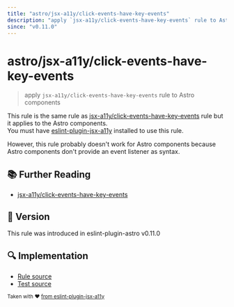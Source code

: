 ```yaml
---
title: "astro/jsx-a11y/click-events-have-key-events"
description: "apply `jsx-a11y/click-events-have-key-events` rule to Astro components"
since: "v0.11.0"
---
```


# astro/jsx-a11y/click-events-have-key-events

> apply `jsx-a11y/click-events-have-key-events` rule to Astro components

This rule is the same rule as [jsx-a11y/click-events-have-key-events] rule but it applies to the Astro components.  
You must have [eslint-plugin-jsx-a11y] installed to use this rule.

[eslint-plugin-jsx-a11y]: https://github.com/jsx-eslint/eslint-plugin-jsx-a11y
[jsx-a11y/click-events-have-key-events]: https://github.com/jsx-eslint/eslint-plugin-jsx-a11y/tree/HEAD/docs/rules/click-events-have-key-events.md

However, this rule probably doesn't work for Astro components because Astro components don't provide an event listener as syntax.

## :books: Further Reading

- [jsx-a11y/click-events-have-key-events]

## :rocket: Version

This rule was introduced in eslint-plugin-astro v0.11.0

## :mag: Implementation

- [Rule source](https://github.com/ota-meshi/eslint-plugin-astro/blob/main/src/rules/jsx-a11y/click-events-have-key-events.ts)
- [Test source](https://github.com/ota-meshi/eslint-plugin-astro/blob/main/tests/src/rules/jsx-a11y/click-events-have-key-events.ts)

<sup>Taken with ❤️ [from eslint-plugin-jsx-a11y](https://github.com/jsx-eslint/eslint-plugin-jsx-a11y/tree/HEAD/docs/rules/click-events-have-key-events.md)</sup>

